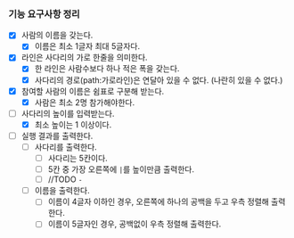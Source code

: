 ### 기능 요구사항 정리
- [x] 사람의 이름을 갖는다.
  - [x] 이름은 최소 1글자 최대 5글자다.
- [x] 라인은 사다리의 가로 한줄을 의미한다.
  - [x] 한 라인은 사람수보다 하나 적은 폭을 갖는다.
  - [x] 사다리의 경로(path:가로라인)은 연달아 있을 수 없다. (나란히 있을 수 없다.)
- [x] 참여할 사람의 이름은 쉼표로 구분해 받는다.
  - [x] 사람은 최소 2명 참가해야한다.
- [ ] 사다리의 높이를 입력받는다.
  - [x] 최소 높이는 1 이상이다.
- [ ] 실행 결과를 출력한다.
  - [ ] 사다리를 출력한다.
    - [ ] 사다리는 5칸이다.
    - [ ] 5칸 중 가장 오른쪽에 `|`를 높이만큼 출력한다.
    - [ ] //TODO `-` 
  - [ ] 이름을 출력한다.
    - [ ] 이름이 4글자 이하인 경우, 오른쪽에 하나의 공백을 두고 우측 정렬해 출력한다.
    - [ ] 이름이 5글자인 경우, 공백없이 우측 정렬해 출력한다.

